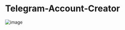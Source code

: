 # Telegram-Account-Creator


![image](https://github.com/Aloneintokyoo/Telegram-Account-Creator/assets/24835470/ff75164b-ed53-4cc3-bbbe-8f360cb277fa)
